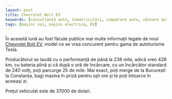 ```yaml
---
layout: post
title: Chevrolet Bolt EV
keywords: [consultanță auto, înmatriculări, cumpărare auto, vânzare auto, servicii conexe auto, mașini noi, mașini second hand, mașini electrice, EV]
tags: [mașini noi, mașini electrice, EV]
---
```


În această lună au fost făcute publice mai multe informații legate de noul <a href="http://www.chevrolet.com/bolt-ev-electric-vehicle.html" title="Chevrolet Bolt EV" target="_blank">Chevrolet Bolt EV</a>, model ce se vrea concurent pentru gama de autoturisme Tesla.

Producătorul se laudă cu o performanță de până la 238 mile, adică vreo 428 km, cu bateria plină și că după o oră de încărcare, cu un încărcător standard de 240 volți, poți parcurge 25 de mile. Mai exact, poți merge de la București la Constanța, bagi masina în priză pentru opt ore și te poți întoarce în aceeași zi.

Prețul vehiculat este de 37000 de dolari.
